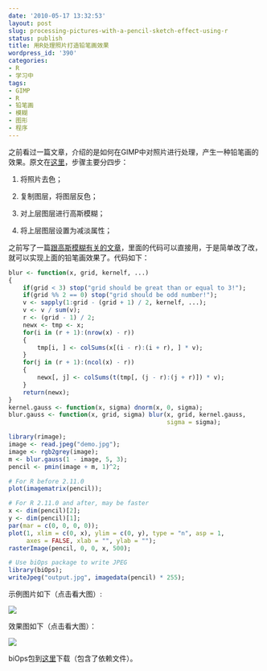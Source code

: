 ```yaml
---
date: '2010-05-17 13:32:53'
layout: post
slug: processing-pictures-with-a-pencil-sketch-effect-using-r
status: publish
title: 用R处理照片打造铅笔画效果
wordpress_id: '390'
categories:
- R
- 学习中
tags:
- GIMP
- R
- 铅笔画
- 模糊
- 图形
- 程序
---
```


之前看过一篇文章，介绍的是如何在GIMP中对照片进行处理，产生一种铅笔画的效果。原文在[这里](http://the-double-0-project.net/blog/?p=58)，步骤主要分四步：

	
  1. 将照片去色；

	
  2. 复制图层，将图层反色；

	
  3. 对上层图层进行高斯模糊；

	
  4. 将上层图层设置为减淡属性；


之前写了一篇[跟高斯模糊有关的文章](http://yixuan.github.com/cn/2010/02/blur-and-smoothing/)，里面的代码可以直接用，于是简单改了改，就可以实现上面的铅笔画效果了。代码如下：

```r
blur <- function(x, grid, kernelf, ...)
{
    if(grid < 3) stop("grid should be great than or equal to 3!");
    if(grid %% 2 == 0) stop("grid should be odd number!");
    v <- sapply(1:grid - (grid + 1) / 2, kernelf, ...);
    v <- v / sum(v);
    r <- (grid - 1) / 2;
    newx <- tmp <- x;
    for(i in (r + 1):(nrow(x) - r))
    {
        tmp[i, ] <- colSums(x[(i - r):(i + r), ] * v);
    }
    for(j in (r + 1):(ncol(x) - r))
    {
        newx[, j] <- colSums(t(tmp[, (j - r):(j + r)]) * v);
    }
    return(newx);
}
kernel.gauss <- function(x, sigma) dnorm(x, 0, sigma);
blur.gauss <- function(x, grid, sigma) blur(x, grid, kernel.gauss,
                                            sigma = sigma);

library(rimage);
image <- read.jpeg("demo.jpg");
image <- rgb2grey(image);
m <- blur.gauss(1 - image, 5, 3);
pencil <- pmin(image + m, 1)^2;

# For R before 2.11.0
plot(imagematrix(pencil));

# For R 2.11.0 and after, may be faster
x <- dim(pencil)[2];
y <- dim(pencil)[1];
par(mar = c(0, 0, 0, 0));
plot(1, xlim = c(0, x), ylim = c(0, y), type = "n", asp = 1,
     axes = FALSE, xlab = "", ylab = "");
rasterImage(pencil, 0, 0, x, 500);

# Use biOps package to write JPEG
library(biOps);
writeJpeg("output.jpg", imagedata(pencil) * 255);
```


示例图片如下（点击看大图）:

[![](https://upload.yixuan.blog/2010/05/sketch-raw.jpg)](https://upload.yixuan.blog/2010/05/sketch-raw.jpg)

效果图如下（点击看大图）：

[![](https://upload.yixuan.blog/2010/05/sketch.jpg)](https://upload.yixuan.blog/2010/05/sketch.jpg)

biOps包到[这里](https://bitbucket.org/yixuan/cn/downloads/biOps.zip)下载（包含了依赖文件）。
